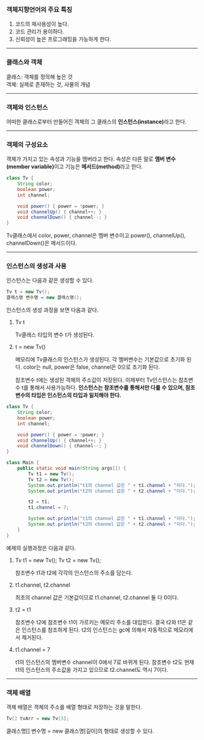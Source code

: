 ### 객체지향언어의 주요 특징

1. 코드의 재사용성이 높다.
2. 코드 관리가 용이하다.
3. 신뢰성이 높은 프로그래밍을 가능하게 한다.

---

### 클래스와 객체

클래스: 객체를 정의해 높은 것  
객체: 실제로 존재하는 것, 사물의 개념

---

### 객체와 인스턴스

어떠한 클래스로부터 만들어진 객체의 그 클래스의 <b>인스턴스(instance)</b>라고 한다.

---

### 객체의 구성요소

객체가 가지고 있는 속성과 기능을 멤버라고 한다. 속성은 다른 말로 <b>멤버 변수(member variable)</b>이고 기능은 <b>메서드(method)</b>라고 한다.

```java
class Tv {
    String color;
    boolean power;
    int channel;

    void power() { power = !power; }
    void channelUp() { channel++; }
    void channelDown() { channel--; }
}
```

Tv클래스에서 color, power, channel은 멤버 변수이고 power(), channelUp(), channelDown()은 메서드이다.

---

### 인스턴스의 생성과 사용

인스턴스는 다음과 같은 생성할 수 있다.

```java
Tv t = new Tv();
클래스명 변수명 = new 클래스명();
```

인스턴스의 생성 과정을 보면 다음과 같다.

1. Tv t

   Tv클래스 타입의 변수 t가 생성된다.

2. t = new Tv()

   메모리에 Tv클래스의 인스턴스가 생성된다. 각 멤버변수는 기본값으로 초기화 된다. color는 null, power은 false, channel은 0으로 초기화 된다.

   참조변수 t에는 생성된 객체의 주소값이 저장된다.
   이제부터 Tv인스턴스는 참조변수 t를 통해서 사용가능하다.
   <b>인스턴스는 참조변수를 통해서만 다룰 수 있으며, 참조변수의 타입은 인스턴스의 타입과 일치해야 한다.</b>

```java
class Tv {
    String color;
    boolean power;
    int channel;

    void power() { power = !power; }
    void channelUp() { channel++; }
    void channelDown() { channel--; }
}

class Main {
    public static void main(String args[]) {
        Tv t1 = new Tv();
        Tv t2 = new Tv();
        System.out.println("t1의 channel 값은 " + t1.channel + "이다.");
        System.out.println("t2의 channel 값은 " + t2.channel + "이다.");

        t2 = t1;
        t1.channel = 7;

        System.out.println("t1의 channel 값은 " + t1.channel + "이다.");
        System.out.println("t2의 channel 값은 " + t2.channel + "이다.");
    }
}
```

예제의 실행과정은 다음과 같다.

1. Tv t1 = new Tv(); Tv t2 = new Tv();

   참조변수 t1과 t2에 각각의 인스턴스의 주소를 담는다.

2. t1.channel, t2.channel

   최초의 channel 값은 기본값이므로 t1.channel, t2.channel 둘 다 0이다.

3. t2 = t1

   참조변수 t2에 참조변수 t1이 가르키는 메모리 주소를 대입한다. 결국 t2와 t1은 같은 인스턴스를 참조하게 된다. t2의 인스턴스는 gc에 의해서 자동적으로 메모리에서 제거된다.

4. t1.channel = 7

   t1의 인스턴스의 멤버변수 channel이 0에서 7로 바뀌게 된다. 참조변수 t2도 현재 t1의 인스턴스의 주소값을 가지고 있으므로 t2.channel도 역시 7이다.

---

### 객체 배열

객체 배열은 객체의 주소를 배열 형태로 저장하는 것을 말한다.

```java
Tv[] tvArr = new Tv[3];
```

클래스명[] 변수명 = new 클래스명[길이]의 형태로 생성할 수 있다.
